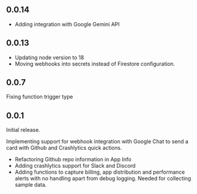 ## 0.0.14

- Adding integration with Google Gemini API

## 0.0.13

- Updating node version to 18
- Moving webhooks into secrets instead of Firestore configuration.

## 0.0.7

Fixing function trigger type

## 0.0.1

Initial release.

Implementing support for webhook integration with Google Chat to send a
card with Github and Crashlytics quick actions.

- Refactoring Github repo information in App Info
- Adding crashlytics support for Slack and Discord
- Adding functions to capture billing, app distribution and performance alerts
  with no handling apart from debug logging. Needed for collecting sample data.
